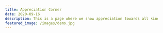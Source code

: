 ```yaml
---
title: Appreciation Corner
date: 2020-09-16
description: This is a page where we show appreciation towards all kind donors. We could not have made this possible with you. Thank you.
featured_image: /images/demo.jpg
---
```

